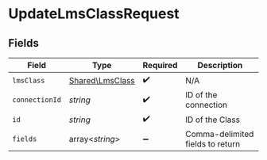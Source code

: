 # UpdateLmsClassRequest


## Fields

| Field                                              | Type                                               | Required                                           | Description                                        |
| -------------------------------------------------- | -------------------------------------------------- | -------------------------------------------------- | -------------------------------------------------- |
| `lmsClass`                                         | [Shared\LmsClass](../../Models/Shared/LmsClass.md) | :heavy_check_mark:                                 | N/A                                                |
| `connectionId`                                     | *string*                                           | :heavy_check_mark:                                 | ID of the connection                               |
| `id`                                               | *string*                                           | :heavy_check_mark:                                 | ID of the Class                                    |
| `fields`                                           | array<*string*>                                    | :heavy_minus_sign:                                 | Comma-delimited fields to return                   |